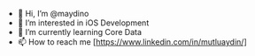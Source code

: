 - 👋 Hi, I’m @maydino
- 👀 I’m interested in iOS Development
- 🌱 I’m currently learning Core Data
- 📫 How to reach me [https://www.linkedin.com/in/mutluaydin/]

<!---
maydino/maydino is a ✨ special ✨ repository because its `README.md` (this file) appears on your GitHub profile.
You can click the Preview link to take a look at your changes.
--->
